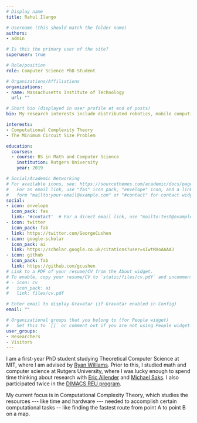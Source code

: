 ```yaml
---
# Display name
title: Rahul Ilango

# Username (this should match the folder name)
authors:
- admin

# Is this the primary user of the site?
superuser: true

# Role/position
role: Computer Science PhD Student

# Organizations/Affiliations
organizations:
- name: Massachusetts Institute of Technology
  url: ""

# Short bio (displayed in user profile at end of posts)
bio: My research interests include distributed robotics, mobile computing and programmable matter.

interests:
- Computational Complexity Theory
- The Minimum Circuit Size Problem

education:
  courses:
  - course: BS in Math and Computer Science
    institution: Rutgers University
    year: 2019

# Social/Academic Networking
# For available icons, see: https://sourcethemes.com/academic/docs/page-builder/#icons
#   For an email link, use "fas" icon pack, "envelope" icon, and a link in the
#   form "mailto:your-email@example.com" or "#contact" for contact widget.
social:
- icon: envelope
  icon_pack: fas
  link: '#contact'  # For a direct email link, use "mailto:test@example.org".
- icon: twitter
  icon_pack: fab
  link: https://twitter.com/GeorgeCushen
- icon: google-scholar
  icon_pack: ai
  link: https://scholar.google.co.uk/citations?user=sIwtMXoAAAAJ
- icon: github
  icon_pack: fab
  link: https://github.com/gcushen
# Link to a PDF of your resume/CV from the About widget.
# To enable, copy your resume/CV to `static/files/cv.pdf` and uncomment the lines below.
# - icon: cv
#   icon_pack: ai
#   link: files/cv.pdf

# Enter email to display Gravatar (if Gravatar enabled in Config)
email: ""

# Organizational groups that you belong to (for People widget)
#   Set this to `[]` or comment out if you are not using People widget.
user_groups:
- Researchers
- Visitors
---
```


I am a first-year PhD student studying Theoretical Computer Science at MIT, where I am advised by [Ryan Williams](https://people.csail.mit.edu/rrw/). Prior to this, I studied math and computer science at Rutgers University, where I was lucky enough to spend time thinking about research with [Eric Allender](https://www.cs.rutgers.edu/~allender/) and [Michael Saks](https://sites.math.rutgers.edu/~saks/). I also participated twice in the [DIMACS REU program](https://reu.dimacs.rutgers.edu/).

My current focus is in Computational Complexity Theory, which studies the resources --- like time and hardware --- needed to accomplish certain computational tasks -- like finding the fastest route from point A to point B on a map.

